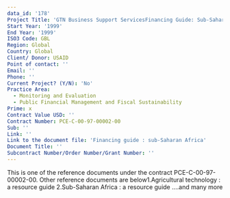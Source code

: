```yaml
---
data_id: '178'
Project Title: 'GTN Business Support ServicesFinancing Guide: Sub-Saharan Africa'
Start Year: '1999'
End Year: '1999'
ISO3 Code: GBL
Region: Global
Country: Global
Client/ Donor: USAID
Point of contact: ''
Email: ''
Phone: ''
Current Project? (Y/N): 'No'
Practice Area:
  - Monitoring and Evaluation
  - Public Financial Management and Fiscal Sustainability
Prime: x
Contract Value USD: ''
Contract Number: PCE-C-00-97-00002-00
Sub: ''
Link: ''
Link to the document file: 'Financing guide : sub-Saharan Africa'
Document Title: ''
Subcontract Number/Order Number/Grant Number: ''
---
```

This is one of the reference documents under the contract PCE-C-00-97-00002-00. Other reference documents are below1.Agricultural technology : a resource guide 2.Sub-Saharan Africa : a resource guide ….and many more